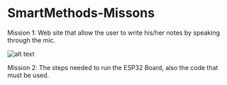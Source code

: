 # SmartMethods-Missons
Mission 1: Web site that allow the user to write his/her notes by speaking through the mic.

![alt text](https://prnt.sc/bgMhYkMlSTx5)

Mission 2: The steps needed to run the ESP32 Board, also the code that must be used.
